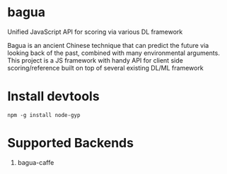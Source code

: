 # bagua
Unified JavaScript API for scoring via various DL framework 

Bagua is an ancient Chinese technique that can predict the future via looking back of the past, combined with many environmental arguments. This project is a JS framework with handy API for client side scoring/reference built on top of several existing DL/ML framework 

# Install devtools

  ```shell
  npm -g install node-gyp
  ```

# Supported Backends
1. bagua-caffe





